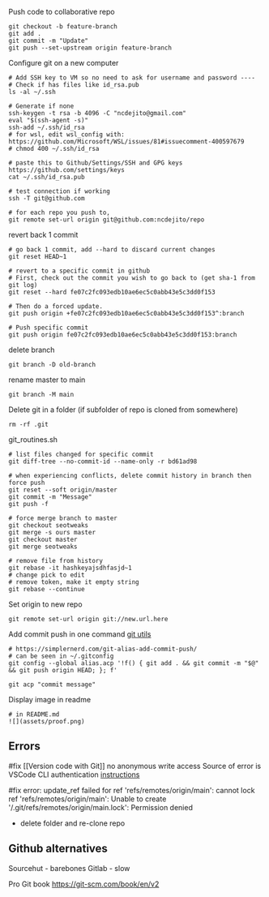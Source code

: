 

Push code to collaborative repo
```
git checkout -b feature-branch
git add .
git commit -m "Update"
git push --set-upstream origin feature-branch
```

Configure git on a new computer
```
# Add SSH key to VM so no need to ask for username and password ----
# Check if has files like id_rsa.pub
ls -al ~/.ssh

# Generate if none
ssh-keygen -t rsa -b 4096 -C "ncdejito@gmail.com"
eval "$(ssh-agent -s)"
ssh-add ~/.ssh/id_rsa
# for wsl, edit wsl_config with: https://github.com/Microsoft/WSL/issues/81#issuecomment-400597679
# chmod 400 ~/.ssh/id_rsa

# paste this to Github/Settings/SSH and GPG keys https://github.com/settings/keys
cat ~/.ssh/id_rsa.pub

# test connection if working
ssh -T git@github.com

# for each repo you push to, 
git remote set-url origin git@github.com:ncdejito/repo
```

revert back 1 commit
```
# go back 1 commit, add --hard to discard current changes
git reset HEAD~1

# revert to a specific commit in github
# First, check out the commit you wish to go back to (get sha-1 from git log)
git reset --hard fe07c2fc093edb10ae6ec5c0abb43e5c3dd0f153

# Then do a forced update.
git push origin +fe07c2fc093edb10ae6ec5c0abb43e5c3dd0f153^:branch

# Push specific commit
git push origin fe07c2fc093edb10ae6ec5c0abb43e5c3dd0f153:branch
```
delete branch
```
git branch -D old-branch
```

rename master to main
```
git branch -M main
```

Delete git in a folder (if subfolder of repo is cloned from somewhere)
```
rm -rf .git
```
git_routines.sh
```
# list files changed for specific commit
git diff-tree --no-commit-id --name-only -r bd61ad98

# when experiencing conflicts, delete commit history in branch then force push
git reset --soft origin/master
git commit -m "Message"
git push -f

# force merge branch to master
git checkout seotweaks
git merge -s ours master
git checkout master
git merge seotweaks

# remove file from history
git rebase -it hashkeyajsdhfasjd~1
# change pick to edit
# remove token, make it empty string
git rebase --continue
```

Set origin to new repo
```
git remote set-url origin git://new.url.here
```

Add commit push in one command [git utils](https://github.com/ncdejito/config)
```
# https://simplernerd.com/git-alias-add-commit-push/
# can be seen in ~/.gitconfig
git config --global alias.acp '!f() { git add . && git commit -m "$@" && git push origin HEAD; }; f'

git acp "commit message"
```

Display image in readme
```
# in README.md
![](assets/proof.png)
```

## Errors
#fix [[Version code with Git]] no anonymous write access
Source of error is VSCode CLI authentication
[instructions](https://stackoverflow.com/a/70035832)

#fix error: update_ref failed for ref 'refs/remotes/origin/main': cannot lock ref 'refs/remotes/origin/main': Unable to create '/.git/refs/remotes/origin/main.lock': Permission denied
* delete folder and re-clone repo

## Github alternatives
Sourcehut - barebones
Gitlab - slow

Pro Git book
https://git-scm.com/book/en/v2